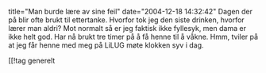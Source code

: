 title="Man burde lære av sine feil"
date="2004-12-18 14:32:42"
Dagen der på blir ofte brukt til ettertanke. Hvorfor tok jeg den siste drinken, hvorfor lærer man aldri? Mot normalt så er jeg faktisk ikke fyllesyk, men dama er ikke helt god. Har nå brukt tre timer på å få henne til å våkne. Hmm, tviler på at jeg får henne med meg på LiLUG møte klokken syv i dag.

[[!tag  generelt

